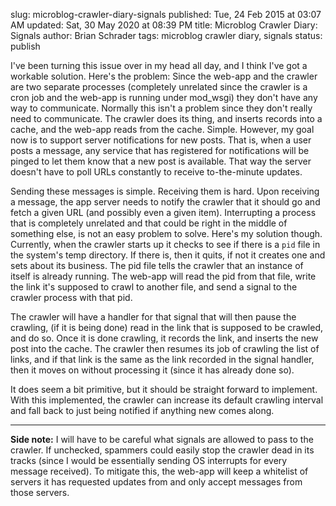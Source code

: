 slug: microblog-crawler-diary-signals
published: Tue, 24 Feb 2015 at 03:07 AM
updated: Sat, 30 May 2020 at 08:39 PM
title: Microblog Crawler Diary: Signals
author: Brian Schrader
tags: microblog crawler diary, signals
status: publish

I've been turning this issue over in my head all day, and I think I've got a workable solution. Here's the problem: Since the web-app and the crawler are two separate processes (completely unrelated since the crawler is a cron job and the web-app is running under mod_wsgi) they don't have any way to communicate. Normally this isn't a problem since they don't really need to communicate. The crawler does its thing, and inserts records into a cache, and the web-app reads from the cache. Simple. However, my goal now is to support server notifications for new posts. That is, when a user posts a message, any service that has registered for notifications will be pinged to let them know that a new post is available. That way the server doesn't have to poll URLs constantly to receive to-the-minute updates.

Sending these messages is simple. Receiving them is hard. Upon receiving a message, the app server needs to notify the crawler that it should go and fetch a given URL (and possibly even a given item). Interrupting a process that is completely unrelated and that could be right in the middle of something else, is not an easy problem to solve. Here's my solution though. Currently, when the crawler starts up it checks to see if there is a `pid` file in the system's temp directory. If there is, then it quits, if not it creates one and sets about its business. The pid file tells the crawler that an instance of itself is already running. The web-app will read the pid from that file, write the link it's supposed to crawl to another file, and send a signal to the crawler process with that pid. 

The crawler will have a handler for that signal that will then pause the crawling, (if it is being done) read in the link that is supposed to be crawled, and do so. Once it is done crawling, it records the link, and inserts the new post into the cache. The crawler then resumes its job of crawling the list of links, and if that link is the same as the link recorded in the signal handler, then it moves on without processing it (since it has already done so). 

It does seem a bit primitive, but it should be straight forward to implement. With this implemented, the crawler can increase its default crawling interval and fall back to just being notified if anything new comes along.

-------------

**Side note:** I will have to be careful what signals are allowed to pass to the crawler. If unchecked, spammers could easily stop the crawler dead in its tracks (since I would be essentially sending OS interrupts for every message received). To mitigate this, the web-app will keep a whitelist of servers it has requested updates from and only accept messages from those servers. 